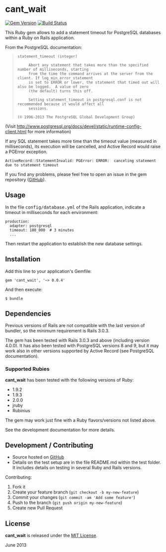 # cant_wait
[![Gem Version](https://badge.fury.io/rb/cant_wait.png)](https://badge.fury.io/rb/cant_wait)
[![Build Status](https://travis-ci.org/CarlosCD/cant_wait.png?branch=development)](https://travis-ci.org/CarlosCD/cant_wait)


This Ruby gem allows to add a statement timeout for PostgreSQL databases within a Ruby on Rails application.

From the PostgreSQL documentation:

>     statement_timeout (integer)
> 
>          Abort any statement that takes more than the specified number of milliseconds, starting
>          from the time the command arrives at the server from the client. If log_min_error_statement
>          is set to ERROR or lower, the statement that timed out will also be logged.  A value of zero
>          (the default) turns this off.
> 
>          Setting statement_timeout in postgresql.conf is not recommended because it would affect all
>          sessions.
> 
>     (© 1996-2013 The PostgreSQL Global Development Group)

(Visit <http://www.postgresql.org/docs/devel/static/runtime-config-client.html> for more information)


If any SQL statement takes more time than the timeout value (measured in milliseconds), its execution will be cancelled, and Active Record would raise a PGError exception.

    ActiveRecord::StatementInvalid: PGError: ERROR:  canceling statement due to statement timeout

If you find any problems, please feel free to open an issue in the gem repository ([GitHub](https://github.com/CarlosCD/cant_wait)).


## Usage

In the file <tt>config/database.yml</tt> of the Rails application, indicate a timeout in milliseconds for each environment:

    production:
      adapter: postgresql
      timeout: 180_000  # 3 minutes
      ...

Then restart the application to establish the new database settings.


## Installation

Add this line to your application's Gemfile:

    gem 'cant_wait', '~> 0.0.4'

And then execute:

    $ bundle


## Dependencies

Previous versions of Rails are not compatible with the last version of bundler, so the minimum requirement is Rails 3.0.3.

The gem has been tested with Rails 3.0.3 and above (including version 4.0.0).  It has also been tested with PostgreSQL versions 8 and 9, but it may work also in other versions supported by Active Record (see PostgreSQL documentation).

### Supported Rubies

**cant_wait** has been tested with the following versions of Ruby:

- 1.9.2
- 1.9.3
- 2.0.0
- jruby
- Rubinius

The gem may work just fine with a Ruby flavors/versions not listed above.

See the development documentation for more details.


## Development / Contributing

* Source hosted on [GitHub](https://github.com/CarlosCD/cant_wait)
* Details on the test setup are in the file README.md within the test folder.  It includes details on testing in several Ruby and Rails versions.

Contributing:

1. Fork it
2. Create your feature branch (`git checkout -b my-new-feature`)
3. Commit your changes (`git commit -am 'Add some feature'`)
4. Push to the branch (`git push origin my-new-feature`)
5. Create new Pull Request


## License

**cant_wait** is released under the [MIT License](http://opensource.org/licenses/MIT).


June 2013
